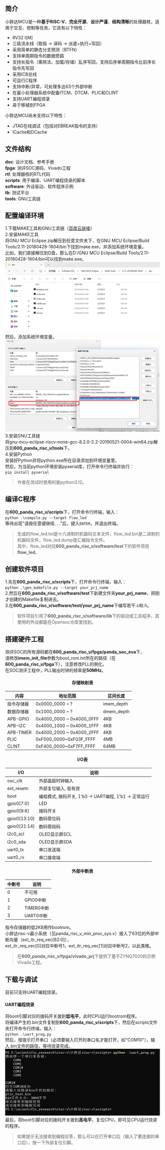 ## 简介
小胖达MCU是一种**基于RISC-V**、**完全开源**、**设计严谨**、**结构清晰**的处理器核，适用于交互、控制等任务，它具有以下特性：  

 - RV32 I[M]
 - 三级流水线（取指 -> 译码 -> 派遣+执行+写回）
 - 采用简单的静态分支预测（BTFN）
 - 支持单周期指令的数据旁路
 - 支持长指令（乘除法、加载/存储）乱序写回，支持后序单周期指令比前序长指令先写回
 - 采用ICB总线
 - 可运行C程序
 - 支持中断/异常，可处理多达63个外部中断
 - 在最小处理器系统中配备ITCM、DTCM、PLIC和CLINT
 - 支持UART编程烧录
 - 易于移植到FPGA

小胖达MCU尚未支持以下特性：  

 - JTAG在线调试（包括对EBREAK指令的支持）
 - ICache和DCache

## 文件结构
**doc**: 设计文档、参考手册  
**fpga**: 测评SOC源码、Vivado工程  
**rtl**: 处理器核的RTL代码  
**scripts**: 用于编译、UART编程烧录的脚本  
**software**: 外设驱动、软件程序示例  
**tb**: 测试平台  
**tools**: GNU工具链  

## 配置编译环境
1.下载MAKE工具和GNU工具链（[百度云链接](https://pan.baidu.com/s/1Wq-isumnnuQNxXdvCApr0g?pwd=1234)）  
2.安装MAKE工具  
将GNU MCU Eclipse.zip解压到任意文件夹下，在GNU MCU Eclipse/Build Tools/2.11-20180428-1604/bin下找到make.exe，并添加系统环境变量。  
比如，我们直接解压到D盘，那么在D:/GNU MCU Eclipse/Build Tools/2.11-20180428-1604/bin可以找到make.exe。  
![说明1](../img/panda_risc_v_1.png)  
然后，添加系统环境变量。  
![说明2](../img/panda_risc_v_2.png)  
3.安装GNU工具链  
将gnu-mcu-eclipse-riscv-none-gcc-8.2.0-2.2-20190521-0004-win64.zip解压到**600_panda_risc_v/tools**下。  
4.安装Python  
安装好Python并将python.exe所在目录添加到环境变量里。  
然后，为当前python环境安装pyserial库，打开命令行终端并执行：  
`` pip install pyserial ``  
> 作者在测试时使用的是python3.12。  

## 编译C程序
在**600_panda_risc_v/scripts**下，打开命令行终端，输入：  
`` python .\compile.py --target flow_led ``  
等待出现"请按任意键继续. . ."后，键入`` ENTER ``，并退出终端。  
> 生成的flow_led.txt是十六进制的机器码文本文件，flow_led.bin是二进制的机器码文件，flow_led.dump是汇编指令文件。  
其中，flow_led对应**600_panda_risc_v/software/test**下的软件项目**flow_led**。  

## 创建软件项目
1.先在**600_panda_risc_v/scripts**下，打开命令行终端，输入：  
`` python .\gen_makefile.py --target your_prj_name ``  
2.然后在**600_panda_risc_v/software/test**下新建文件夹**your_prj_name**，把刚才创建的Makefile复制进去。  
3.在**600_panda_risc_v/software/test/your_prj_name**下编写若干.c和.h。  
> 软件项目引用了**600_panda_risc_v/software/lib**下的驱动或工具程序，其使用的外设都能在Opensoc仓库里找到。  

## 搭建硬件工程
测评SOC的所有源码都在**600_panda_risc_v/fpga/panda_soc_eva**下，  
请修改**imem_init_file**参数为boot_rom.txt所在的路径（在**600_panda_risc_v/fpga**下），注意修改PLL的例化。  
在SOC测评工程中，PLL输出时钟的频率是**50MHz**。  

#### <center>存储映射表</center>
|内容|地址范围|区间长度|
|---|---|---|
|指令存储器|0x0000_0000 ~ ?|imem_depth|
|数据存储器|0x1000_0000 ~ ?|dmem_depth|
|APB-GPIO|0x4000_0000 ~ 0x4000_0FFF|4KB|
|APB-I2C|0x4000_1000 ~ 0x4000_1FFF|4KB|
|APB-TIMER|0x4000_2000 ~ 0x4000_2FFF|4KB|
|PLIC|0xF000_0000~0xF03F_FFFF|4MB|
|CLINT|0xF400_0000~0xF7FF_FFFF|64MB|

#### <center>I/O表</center>
|I/O|说明|
|---|---|
|osc_clk|外部晶振时钟输入|
|ext_resetn|外部复位输入, 低有效|
|boot|编程模式, 拨码开关, 1'b0 -> UART编程, 1'b1 -> 正常运行|
|gpio0[7:0]|LED|
|gpio0[9:8]|拨码开关|
|gpio0[13:10]|数码管位码|
|gpio0[21:14]|数码管段码|
|i2c0_scl|OLED显示屏SCL|
|i2c0_sda|OLED显示屏SDA|
|uart0_tx|串口发送端|
|uart0_rx|串口接收端|

#### <center>外部中断表</center>
|中断号|说明|
|---|---|
|0|不可用|
|1|GPIO0中断|
|2|TIMER0中断|
|3|UART0中断|

指令存储器的低2KB用作bootrom。  
小胖达risc-v最小系统（见panda_risc_v_min_proc_sys.v）接入了63位的外部中断向量（ext_itr_req_vec[62:0]），  
ext_itr_req_vec[0]对应中断号1，ext_itr_req_vec[1]对应中断号2，以此类推。  

> 在**600_panda_risc_v/fpga/vivado_prj**下提供了基于ZYNQ7020的示例Vivado工程。

## 下载与调试
目前只支持UART编程烧录。  

#### UART编程烧录
将boot引脚对应的拨码开关拨到**低电平**，此时CPU运行bootrom程序。  
将编译产生的.bin文件复制到**600_panda_risc_v/scripts**下，然后在scripts文件夹打开命令行终端，输入：  
`` python .\uart_prog.py ``  
然后，按提示打开串口（必须要输入打开的串口名才能打开，如"COM10"），输入.bin文件的路径，等待烧录完成。  
![说明3](../img/panda_risc_v_3.png)  
最后，将boot引脚对应的拨码开关拨到**高电平**，复位CPU，即可见CPU运行烧录的程序。  
> 如果提示无法接收到编程应答，那么可以在打开串口后（输入了要连接的串口后），按一下外部复位引脚。  
